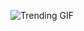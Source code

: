 ![Trending GIF](https://media3.giphy.com/media/v1.Y2lkPThiYjIxNzcybzZ0MTFjaGZ1OTBod2FkeHdyajdvaG5qbGFyb2gxZzF4cnZ5bm9rOSZlcD12MV9naWZzX3NlYXJjaCZjdD1n/fryY00CO4xCz4uJuDQ/giphy.gif)
